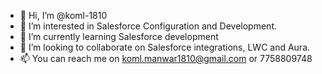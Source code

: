 - 👋 Hi, I’m @koml-1810
- 👀 I’m interested in Salesforce Configuration and Development.
- 🌱 I’m currently learning Salesforce development
- 💞️ I’m looking to collaborate on Salesforce integrations, LWC and Aura.
- 📫 You can reach me on koml.manwar1810@gmail.com or 7758809748

<!---
koml-1810/koml-1810 is a ✨ special ✨ repository because its `README.md` (this file) appears on your GitHub profile.
You can click the Preview link to take a look at your changes.
--->
